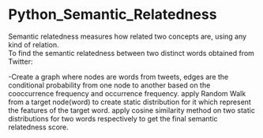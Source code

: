 # Python_Semantic_Relatedness
Semantic relatedness measures how related two concepts are, using any kind of relation.<br> 
To find the semantic relatedness between two distinct words obtained from Twitter: <br> 

-Create a graph where nodes are words from tweets, edges are the conditional probability from one node to another based on the cooccurrence frequency and occurrence frequency.
apply Random Walk from a target node(word) to create static distribution for it which represent the features of the target word.
apply cosine similarity method on two static distributions for two words respectively to get the final semantic relatedness score.




